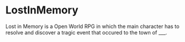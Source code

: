 # LostInMemory
Lost in Memory is a Open World RPG in which the main character has to resolve and discover a tragic event that occured to the town of ___.
